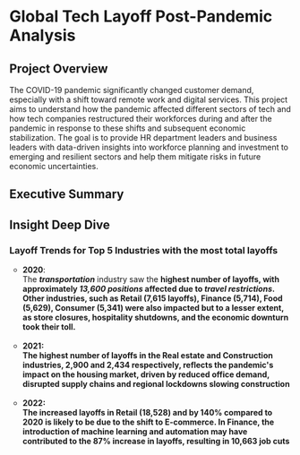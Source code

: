 
# Global Tech Layoff Post-Pandemic Analysis

## Project Overview
The COVID-19 pandemic significantly changed customer demand, especially with a shift toward remote work and digital services. This project aims to understand how the pandemic affected different sectors of tech and how tech companies restructured their workforces during and after the pandemic in response to these shifts and subsequent economic stabilization. The goal is to provide HR department leaders and business leaders with data-driven insights into workforce planning and investment to emerging and resilient sectors and help them mitigate risks in future economic uncertainties.

## Executive Summary

## Insight Deep Dive
### Layoff Trends for Top 5 Industries with the most total layoffs

<ul style="list-style-type: circle;">
  <li>
  <strong>2020</strong>: <br/>
  The <em><strong>transportation</strong></em> industry saw the <strong>highest number of layoffs, with approximately <em><strong>13,600 positions</strong></em> affected due to <em><strong>travel 
  restrictions</strong></em>. Other industries, such as Retail (7,615 layoffs), Finance (5,714), Food (5,629), Consumer (5,341) were also impacted but to a lesser extent, as store closures, hospitality shutdowns, 
  and the economic downturn took their toll.
  </li>
  <br/>
  
  <li>
  <strong>2021</strong>: <br/>
  The highest number of layoffs in the Real estate and Construction industries, 2,900 and 2,434 respectively, reflects the pandemic's impact on the housing market, driven by reduced office demand, disrupted   
  supply chains and regional lockdowns slowing construction</li>
  <br/>
  
  <li>
  <strong>2022</strong>: <br/>
  The increased layoffs in Retail (18,528) and by 140% compared to 2020 is likely to be due to the shift to E-commerce. In Finance, the introduction of machine learning and automation may have contributed to the 
  87% increase in layoffs, resulting in 10,663 job cuts
</ul>
